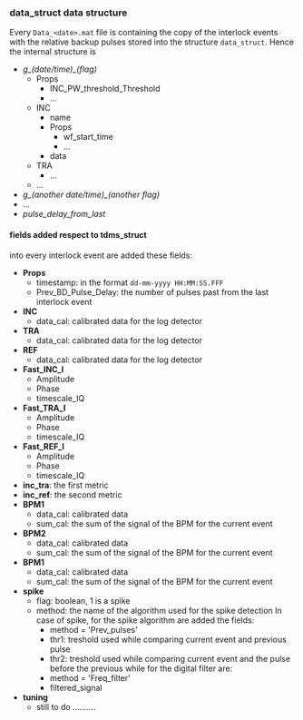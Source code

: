 ### data_struct data structure 

Every `Data_<date>.mat` file is containing the copy of the interlock events with the relative backup pulses stored into the structure `data_struct`. Hence the internal structure is

* *g_(date/time)_(flag)*
  * Props
    * INC_PW_threshold_Threshold
    * ...
  * INC
    * name
    * Props
      * wf_start_time
      * ...
    * data
  * TRA
    * ...
  * ...
* *g_(another date/time)_(another flag)*
* ...
* *pulse_delay_from_last*

#### fields added respect to tdms_struct

into every interlock event are added these fields:
* __Props__
  * timestamp: in the format `dd-mm-yyyy HH:MM:SS.FFF`
  * Prev_BD_Pulse_Delay: the number of pulses past from the last interlock event
* __INC__
  * data_cal: calibrated data for the log detector
* __TRA__
  * data_cal: calibrated data for the log detector
* __REF__
  * data_cal: calibrated data for the log detector
* **Fast_INC_I**
  * Amplitude
  * Phase
  * timescale_IQ
* **Fast_TRA_I**
  * Amplitude
  * Phase
  * timescale_IQ
* **Fast_REF_I**
  * Amplitude
  * Phase
  * timescale_IQ
* __inc_tra__: the first metric
* __inc_ref__: the second metric
* **BPM1**
  * data_cal: calibrated data
  * sum_cal: the sum of the signal of the BPM for the current event
* **BPM2**
  * data_cal: calibrated data
  * sum_cal: the sum of the signal of the BPM for the current event
* **BPM1**
  * data_cal: calibrated data
  * sum_cal: the sum of the signal of the BPM for the current event
* **spike**
  * flag: boolean, 1 is a spike
  * method: the name of the algorithm used for the spike detection
    In case of spike, for the spike algorithm are added the fields:
    * method = 'Prev_pulses'
    * thr1: treshold used while comparing current event and previous pulse
    * thr2: treshold used while comparing current event and the pulse before the previous
    while for the digital filter are:
    * method = 'Freq_filter'
    * filtered_signal
* **tuning** 
  * still to do ..........
